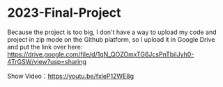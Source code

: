 # 2023-Final-Project
Because the project is too big, I don't have a way to upload my code and project in zip mode on the Github platform, so I upload it in Google Drive and put the link over here: https://drive.google.com/file/d/1qN_QOZOmxTG6JcsPnTbiIJyh0-4TrGSW/view?usp=sharing

Show Video：https://youtu.be/fxleP12WE8g
